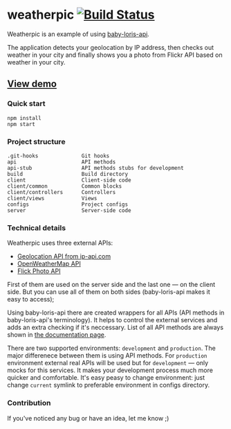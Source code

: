 # weatherpic [![Build Status](https://travis-ci.org/tarmolov/weatherpic.svg?branch=master)](https://travis-ci.org/tarmolov/weatherpic)
Weatherpic is an example of using [baby-loris-api](https://github.com/tarmolov/baby-loris-api).

The application detects your geolocation by IP address, then checks out weather in your city and finally shows you a photo from Flickr API based on weather in your city.

## [View demo](http://weatherpic.herokuapp.com/)

### Quick start
```
npm install
npm start
```

### Project structure
```
.git-hooks              Git hooks
api                     API methods
api-stub                API methods stubs for development
build                   Build directory
client                  Client-side code
client/common           Common blocks
client/controllers      Controllers
client/views            Views
configs                 Project configs
server                  Server-side code
```

### Technical details
Weatherpic uses three external APIs:
  * [Geolocation API from ip-api.com](http://ip-api.com/)
  * [OpenWeatherMap API](http://openweathermap.org/api)
  * [Flick Photo API](https://www.flickr.com/services/api/)

First of them are used on the server side and the last one — on the client side. But you can use all of them on both sides (baby-loris-api makes it easy to access);

Using baby-loris-api there are created wrappers for all APIs (API methods in baby-loris-api's terminology). It helps to control the external services and adds an extra checking if it's neccessary. List of all API methods are always shown in [the documentation page](http://weatherpic.herokuapp.com/api).

There are two supported environments: ```development``` and ```production```. The major differenece between them is using API methods. For ```production``` environment external real APIs will be used but for ```development``` — only mocks for this services. It makes your development process much more quicker and comfortable. It's easy peasy to change environment: just change ```current``` symlink to preferable environment in configs directory.

### Contribution
If you've noticed any bug or have an idea, let me know ;)
